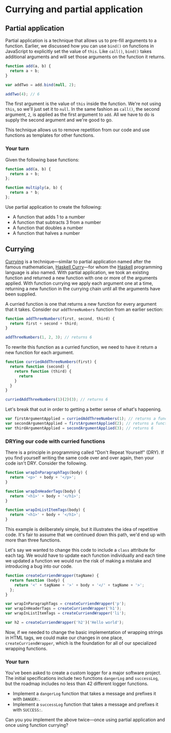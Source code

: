 # Currying and partial application

## Partial application

Partial application is a technique that allows us to pre-fill arguments to a function. Earlier, we discussed how you can use `bind()` on functions in JavaScript to explicitly set the value of `this`. Like `call()`, `bind()` takes additional arguments and will set those arguments on the function it returns.

```js
function add(a, b) {
  return a + b;
}

var addTwo = add.bind(null, 2);

addTwo(4); // 6
```

The first argument is the value of `this` inside the function. We're not using `this`, so we'll just set it to `null`. In the same fashion as `call()`, the second argument, `2`, is applied as the first argument to `add`. All we have to do is supply the second argument and we're good to go.

This technique allows us to remove repetition from our code and use functions as templates for other functions.

### Your turn

Given the following base functions:

```js
function add(a, b) {
  return a + b;
};

function multiply(a, b) {
  return a * b;
};
```

Use partial application to create the following:

* A function that adds 1 to a number
* A function that subtracts 3 from a number
* A function that doubles a number
* A function that halves a number

## Currying

[Currying][] is a technique—similar to partial application named after the famous mathematician, [Haskell Curry][hc]—for whom the [Haskell][] programming language is also named. With partial application, we took an existing function and returned a new function with one or more of the arguments applied. With function currying we apply each argument one at a time, returning a new function in the currying chain until all the arguments have been supplied.

[Currying]: https://en.wikipedia.org/wiki/Currying
[hc]: https://en.wikipedia.org/wiki/Haskell_Curry
[haskell]: https://www.haskell.org

A curried function is one that returns a new function for every argument that it takes. Consider our `addThreeNumbers` function from an earlier section:

```js
function addThreeNumbers(first, second, third) {
  return first + second + third;
}

addThreeNumbers(1, 2, 3); // returns 6
```

To rewrite this function as a curried function, we need to have it return a new function for each argument.

```js
function curriedAddThreeNumbers(first) {
  return function (second) {
    return function (third) {
      return
    }
  }
}

curriedAddThreeNumbers(1)(2)(3); // returns 6
```

Let's break that out in order to getting a better sense of what's happening.

```js
var firstArgumentApplied = curriedAddThreeNumbers(1); // returns a function
var secondArgumentApplied = firstArgumentApplied(2); // returns a function
var thirdArgumentApplied = secondArgumentApplied(3); // returns 6
```

### DRYing our code with curried functions

There is a principle in programming called "Don't Repeat Yourself" (DRY). If you find yourself writing the same code over and over again, then your code isn't DRY. Consider the following.

```js
function wrapInParagraphTags(body) {
  return '<p>' + body + '</p>';
}

function wrapInHeaderTags(body) {
  return '<h1>' + body + '</h1>';
}

function wrapInListItemTags(body) {
  return '<h1>' + body + '</h1>';
}
```

This example is deliberately simple, but it illustrates the idea of repetitive code. It's fair to assume that we continued down this path, we'd end up with more than three functions.

Let's say we wanted to change this code to include a `class` attribute for each tag. We would have to update each function individually and each time we updated a function we would run the risk of making a mistake and introducing a bug into our code.

```js
function createCurriendWrapper(tagName) {
  return function (body) {
    return '<' + tagName + '>' + body + '</' + tagName + '>';
  };
}

var wrapInParagraphTags = createCurriendWrapper('p');
var wrapInHeaderTags = createCurriendWrapper('h1');
var wrapInListItemTags = createCurriendWrapper('li');

var h2 = createCurriendWrapper('h2')('Hello world');
```

Now, if we needed to change the basic implementation of wrapping strings in HTML tags, we could make our changes in one place, `createCurriendWrapper`, which is the foundation for all of our specialized wrapping functions.

### Your turn

You've been asked to create a custom logger for a major software project. The initial specifications include two functions `dangerLog` and `successLog`, but the roadmap includes no less than 42 different logger functions.

* Implement a `dangerLog` function that takes a message and prefixes it with `DANGER:`.
* Implement a `successLog` function that takes a message and prefixes it with `SUCCESS:`.

Can you you implement the above twice—once using partial application and once using function currying?
